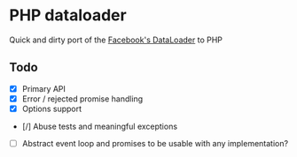 # PHP dataloader
Quick and dirty port of the [Facebook's DataLoader](https://github.com/facebook/dataloader) to PHP

## Todo
- [x] Primary API 
- [x] Error / rejected promise handling
- [x] Options support
- [/] Abuse tests and meaningful exceptions
- [ ] Abstract event loop and promises to be usable with any implementation? 
